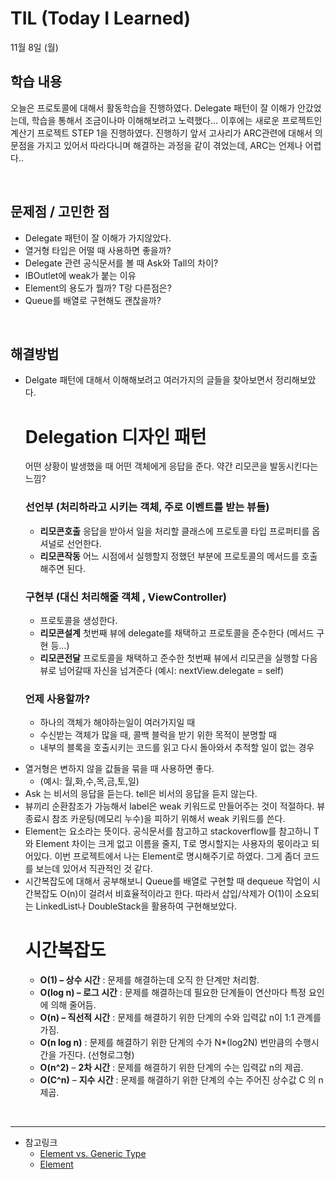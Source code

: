 # TIL (Today I Learned)

11월 8일 (월)

## 학습 내용
오늘은 프로토콜에 대해서 활동학습을 진행하였다. Delegate 패턴이 잘 이해가 안갔었는데, 학습을 통해서 조금이나마 이해해보려고 노력했다... 이후에는 새로운 프로젝트인 계산기 프로젝트 STEP 1을 진행하였다. 진행하기 앞서 고사리가 ARC관련에 대해서 의문점을 가지고 있어서 따라다니며 해결하는 과정을 같이 겪었는데, ARC는 언제나 어렵다..

&nbsp;

## 문제점 / 고민한 점
- Delegate 패턴이 잘 이해가 가지않았다.
- 열거형 타입은 어떨 때 사용하면 좋을까?
- Delegate 관련 공식문서를 볼 때 Ask와 Tall의 차이?
- IBOutlet에 weak가 붙는 이유
- Element의 용도가 뭘까? T랑 다른점은?
- Queue를 배열로 구현해도 괜찮을까?
        
&nbsp;
## 해결방법
- Delgate 패턴에 대해서 이해해보려고 여러가지의 글들을 찾아보면서 정리해보았다.
    # Delegation 디자인 패턴
    어떤 상황이 발생했을 때 어떤 객체에게 응답을 준다.
    약간 리모콘을 발동시킨다는 느낌?

    ### 선언부 (처리하라고 시키는 객체, 주로 이벤트를 받는 뷰들)
    * **리모콘호출** 응답을 받아서 일을 처리할 클래스에 프로토콜 타입 프로퍼티를 옵셔널로 선언한다.
    * **리모콘작동** 어느 시점에서 실행할지 정했던 부분에 프로토콜의 메서드를 호출해주면 된다. 

    ### 구현부 (대신 처리해줄 객체 , ViewController)
    * 프로토콜을 생성한다.
    * **리모콘설계** 첫번째 뷰에 delegate를 채택하고 프로토콜을 준수한다 (메서드 구현 등…) 
    * **리모콘전달** 프로토콜을 채택하고 준수한 첫번째 뷰에서 리모콘을 실행할 다음 뷰로 넘어갈때 자신을 넘겨준다 (예시: nextView.delegate = self)
    ### 언제 사용할까?
    * 하나의 객체가 해야하는일이 여러가지일 때
    * 수신받는 객체가 많을 때, 콜백 블럭을 받기 위한 목적이 분명할 때
    * 내부의 블록을 호출시키는 코드를 읽고 다시 돌아와서 추적할 일이 없는 경우
* 열거형은 변하지 않을 값들을 묶을 때 사용하면 좋다.
    * (예시: 월,화,수,목,금,토,일)
* Ask 는 비서의 응답을 듣는다. tell은 비서의 응답을 듣지 않는다.
* 뷰끼리 순환참조가 가능해서 label은 weak 키워드로 만들어주는 것이 적절하다. 뷰 종료시 참조 카운팅(메모리 누수)을 피하기 위해서 weak 키워드를 쓴다.
* Element는 요소라는 뜻이다. 공식문서를 참고하고 stackoverflow를 참고하니 T와 Element 차이는 크게 없고 이름을 줄지, T로 명시할지는 사용자의 몫이라고 되어있다. 이번 프로젝트에서 나는 Element로 명시해주기로 하였다. 그게 좀더 코드를 보는데 있어서 직관적인 것 같다.
* 시간복잡도에 대해서 공부해보니 Queue를 배열로 구현할 때 dequeue 작업이 시간복잡도 O(n)이 걸려서 비효율적이라고 한다. 따라서 삽입/삭제가 O(1)이 소요되는 LinkedList나 DoubleStack을 활용하여 구현해보았다.
    # 시간복잡도
    - **O(1) – 상수 시간** : 문제를 해결하는데 오직 한 단계만 처리함.
    - **O(log n) – 로그 시간** : 문제를 해결하는데 필요한 단계들이 연산마다 특정 요인에 의해 줄어듬.
    - **O(n) – 직선적 시간** : 문제를 해결하기 위한 단계의 수와 입력값 n이 1:1 관계를 가짐.
    - **O(n log n)** : 문제를 해결하기 위한 단계의 수가 N*(log2N) 번만큼의 수행시간을 가진다. (선형로그형)
    - **O(n^2)** – **2차 시간** : 문제를 해결하기 위한 단계의 수는 입력값 n의 제곱.
    - **O(C^n)** – **지수 시간** : 문제를 해결하기 위한 단계의 수는 주어진 상수값 C 의 n 제곱.

&nbsp;

---

- 참고링크
    - [Element vs. Generic Type <T>](https://stackoverflow.com/questions/55542757/element-vs-generic-type-t)
    - [Element](https://developer.apple.com/documentation/swift/sequence/2908099-element)
